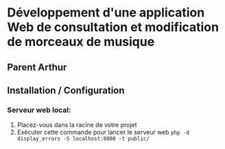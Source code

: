 # Développement d'une application Web de consultation et modification de morceaux de musique
## Parent Arthur
## Installation / Configuration
### Serveur web local:
1. Placez-vous dans la racine de votre projet
2. Exécuter cette commande pour lancer le serveur web 
    ```php -d display_errors -S localhost:8000 -t public/```

